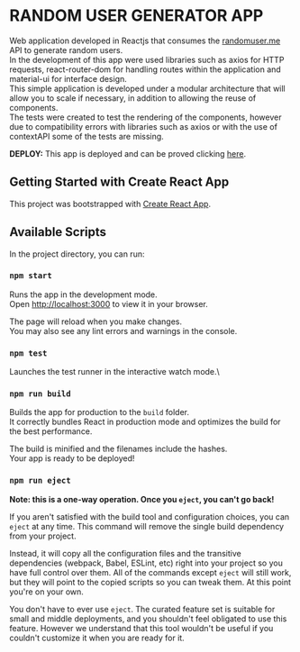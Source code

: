 # RANDOM USER GENERATOR APP

Web application developed in Reactjs that consumes the [randomuser.me](https://randomuser.me/) API to generate random users.\
In the development of this app were used libraries such as axios for HTTP requests, react-router-dom for handling routes within the application and material-ui for interface design.\
This simple application is developed under a modular architecture that will allow you to scale if necessary, in addition to allowing the reuse of components.\
The tests were created to test the rendering of the components, however due to compatibility errors with libraries such as axios or with the use of contextAPI some of the tests are missing.

**DEPLOY:** This app is deployed and can be proved clicking [here](https://espinosadvlpr.github.io/random-user-generator).

## Getting Started with Create React App

This project was bootstrapped with [Create React App](https://github.com/facebook/create-react-app).

## Available Scripts

In the project directory, you can run:

### `npm start`

Runs the app in the development mode.\
Open [http://localhost:3000](http://localhost:3000) to view it in your browser.

The page will reload when you make changes.\
You may also see any lint errors and warnings in the console.

### `npm test`

Launches the test runner in the interactive watch mode.\

### `npm run build`

Builds the app for production to the `build` folder.\
It correctly bundles React in production mode and optimizes the build for the best performance.

The build is minified and the filenames include the hashes.\
Your app is ready to be deployed!


### `npm run eject`

**Note: this is a one-way operation. Once you `eject`, you can't go back!**

If you aren't satisfied with the build tool and configuration choices, you can `eject` at any time. This command will remove the single build dependency from your project.

Instead, it will copy all the configuration files and the transitive dependencies (webpack, Babel, ESLint, etc) right into your project so you have full control over them. All of the commands except `eject` will still work, but they will point to the copied scripts so you can tweak them. At this point you're on your own.

You don't have to ever use `eject`. The curated feature set is suitable for small and middle deployments, and you shouldn't feel obligated to use this feature. However we understand that this tool wouldn't be useful if you couldn't customize it when you are ready for it.
